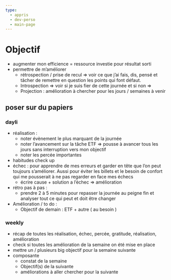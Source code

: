 ```yaml
---
type:
  - appris
  - dev-perso
  - main-page
---
```

# Objectif

- augmenter mon efficience = ressource investie pour résultat sorti
- permettre de m’améliorer
    - rétrospection / prise de recul ⇒ voir ce que j’ai fais, dis, pensé et tâcher de remettre en question les points qui font défaut.
    - Introspection ⇒ voir si je suis fier de cette journée et si non ⇒
    - Projection : amélioration à chercher pour les jours / semaines à venir

## poser sur du papiers

### dayli

- réalisation :
    - noter évènement le plus marquant de la journée
    - noter l’avancement sur la tâche ETF ⇒ pousse à avancer tous les jours sans interruption vers mon objectif
    - noter les percée importantes
- habitudes check up
- échec : pour apprendre de mes erreurs et garder en tête que l’on peut toujours s’améliorer. Aussi pour éviter les billets et le besoin de confort qui me pousserait à ne pas regarder en face mes échecs
    - écrire cause + solution a l’échec ⇒ amélioration
- rétro pas à pas :
    - prendre 2 à 5 minutes pour repasser la journée au peigne fin et analyser tout ce qui peut et doit être changer
- Amélioration / to do :
    - Objectif de demain : ETF + autre ( au besoin )

### weekly

- récap de toutes les réalisation, échec, percée, gratitude, réalisation, amélioration
- check si toutes les amélioration de la semaine on été mise en place
- mettre un / plusieurs big objectif pour la semaine suivante
- composante
    - constat de la semaine
    - Objectif(s) de la suivante
    - améliorations à aller chercher pour la suivante